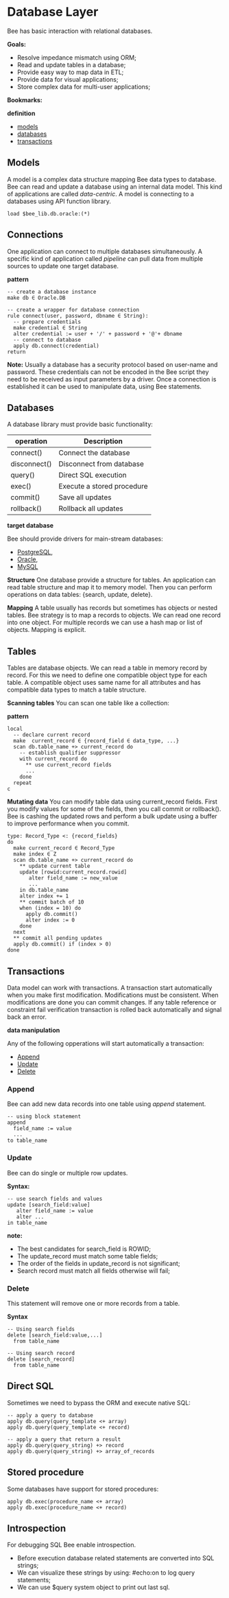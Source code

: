 # Database Layer

Bee has basic interaction with relational databases. 

**Goals:**

* Resolve impedance mismatch using ORM;
* Read and update tables in a database;
* Provide easy way to map data in ETL;
* Provide data for visual applications;
* Store complex data for multi-user applications;

**Bookmarks:**

**definition**
* [models](#models)
* [databases](#databases) 
* [transactions](#transactions)

## Models

A model is a complex data structure mapping Bee data types to database. Bee can read and update a database using an internal data model. This kind of applications are called _data-centric_. A model is connecting to a databases using API function library.

```
load $bee_lib.db.oracle:(*)
```

## Connections

One application can connect to multiple databases simultaneously. A specific kind of application called _pipeline_ can pull data from multiple sources to update one target database. 

**pattern**
```
-- create a database instance
make db ∈ Oracle.DB

-- create a wrapper for database connection
rule connect(user, password, dbname ∈ String):
  -- prepare credentials
  make credential ∈ String
  alter credential := user + '/' + password + '@'+ dbname
  -- connect to database
  apply db.connect(credential) 
return
```

**Note:**
Usually a database has a security protocol based on user-name and password. These credentials can not be encoded in the Bee script they need to be received as input parameters by a driver. Once a connection is established it can be used to manipulate data, using Bee statements.

## Databases

A database library must provide basic functionality:

| operation    | Description
|--------------|------------------------------
| connect()    | Connect the database
| disconnect() | Disconnect from database
| query()      | Direct SQL execution
| exec()       | Execute a stored procedure
| commit()     | Save all updates
| rollback()   | Rollback all updates

**target database**

Bee should provide drivers for main-stream databases:

* [PostgreSQL](http://www.postgresql.org/), 
* [Oracle](http://www.oracle.com/), 
* [MySQL](https://www.mysql.com/)

**Structure**
One database provide a structure for tables. An application can read table structure and map it to memory model. Then you can perform operations on data tables: {search, update, delete}. 

**Mapping**
A table usually has records but sometimes has objects or nested tables. Bee strategy is to map a records to objects. We can read one record into one object. For multiple records we can use a hash map or list of objects. Mapping is explicit. 

## Tables
Tables are database objects. We can read a table in memory record by record. For this we need to define one compatible object type for each table. A compatible object uses same name for all attributes and has compatible data types to match a table structure.

**Scanning tables**
You can scan one table like a collection:

**pattern**
```
local
  -- declare current record
  make  current_record ∈ {record_field ∈ data_type, ...}  
  scan db.table_name +> current_record do
    -- establish qualifier suppressor 
    with current_record do
      ** use current_record fields
      ... 
    done
  repeat
c
```

**Mutating data**
You can modify table data using current_record fields. First you modify values for some of the fields, then you call commit or rollback(). Bee is cashing the updated rows and perform a bulk update using a buffer to improve performance when you commit.

```
type: Record_Type <: {record_fields}
do
  make current_record ∈ Record_Type
  make index ∈ Z
  scan db.table_name +> current_record do
    ** update current table
    update [rowid:current_record.rowid]
       alter field_name := new_value
       ...
    in db.table_name
    alter index += 1
    ** commit batch of 10
    when (index = 10) do
      apply db.commit()
      alter index := 0
    done
  next
  ** commit all pending updates
  apply db.commit() if (index > 0)
done
```

## Transactions
Data model can work with transactions. A transaction start automatically when you make first modification. Modifications must be consistent. When modifications are done you can commit changes. If any table reference or constraint fail verification transaction is rolled back automatically and signal back an error.

**data manipulation**

Any of the following opperations will start automatically a transaction:

* [Append](#Append)
* [Update](#Update)
* [Delete](#Delete)

### Append

Bee can add new data records into one table using _append_ statement.

```
-- using block statement
append
  field_name := value
  ...
to table_name
```

### Update

Bee can do single or multiple row updates.

**Syntax:**

```
-- use search fields and values
update [search_field:value]
   alter field_name := value
   alter ...
in table_name
```


**note:** 
* The best candidates for search_field is ROWID;
* The update_record must match some table fields;
* The order of the fields in update_record is not significant;
* Search record must match all fields otherwise will fail;

### Delete

This statement will remove one or more records from a table. 

**Syntax**

```
-- Using search fields
delete [search_field:value,...] 
  from table_name

-- Using search record
delete [search_record] 
  from table_name
```

## Direct SQL

Sometimes we need to bypass the ORM and execute native SQL:

```
-- apply a query to database
apply db.query(query_template <+ array)
apply db.query(query_template <+ record)

-- apply a query that return a result
apply db.query(query_string) +> record
apply db.query(query_string) +> array_of_records

```

## Stored procedure

Some databases have support for stored procedures:

```
apply db.exec(procedure_name <+ array) 
apply db.exec(procedure_name <+ record) 
```

## Introspection

For debugging SQL Bee enable introspection. 

* Before execution database related statements are converted into SQL strings; 
* We can visualize these strings by using: #echo:on to log query statements; 
* We can use $query system object to print out last sql. 
